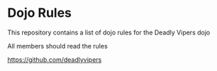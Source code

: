 Dojo Rules
==========

This repository contains a list of dojo rules for the Deadly Vipers dojo

All members should read the rules



https://github.com/deadlyvipers
